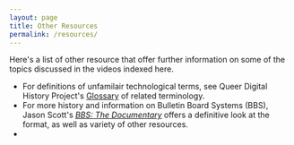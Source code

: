 ```yaml
---
layout: page
title: Other Resources
permalink: /resources/
---
```

Here's a list of other resource that offer further information on some of the topics discussed in the videos indexed here.

- For definitions of unfamilair technological terms, see Queer Digital History Project's [Glossary](https://queerdigital.com/glossary) of related terminology.
- For more history and information on Bulletin Board Systems (BBS), Jason Scott's *[BBS: The Documentary](http://www.bbsdocumentary.com/)* offers a definitive look at the format, as well as variety of other resources. 
- 